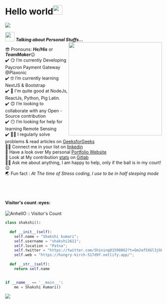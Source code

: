 <h1>Hello world<img src= "https://media.tenor.com/images/2adfe94e69139f3e22623b61d375a7a7/tenor.gif" width= "30" height= "30" >
</h1>
<img src="https://user-images.githubusercontent.com/73097560/115834477-dbab4500-a447-11eb-908a-139a6edaec5c.gif">

<img src="https://media.giphy.com/media/ObNTw8Uzwy6KQ/giphy.gif" width="30px" >&nbsp;***Talking about Personal Stuffs...***
<img src="https://user-images.githubusercontent.com/82070760/159156745-9f5b2300-721b-4fed-b192-e30c31293990.gif" align="right" width="300px" >

 😎 Pronouns: ***He/His*** or ***TeamMaker***😉 <br>
✔️ 😏 I’m currently Developing Paycron Payment Gateway @Plaxonic<br>
✔️ 🤓 I’m currently learning NextJS & Bootstrap<br>
✔️ 🥱 I'm quite good at NodeJs, ReactJs, Python, Pig Latin.<br>
✔️ 🙃 I’m looking to collaborate with any Open - Source contribution<br>
✔️ 😶 I’m looking for help for learning Remote Sensing<br>
✔️ 😵‍💫 I regularly solve problems & read articles on [GeeksforGeeks](https://auth.geeksforgeeks.org/user/shakshikumari215) <br>
 😵‍💫 Connect me in your list on [linkedin](https://www.linkedin.com/in/shakshi-kumari-prajapati-a01872203/) <br>
 🤭 Have a look over My personal [Portfolio Website](https://hungry-kirch-517d9f.netlify.app/)<br>
 🤝 Look at My contribution [stats](https://github.com/shakshi2611/web) on [Gitlab](https://github.com/shakshi2611)<br>
 🙋‍♀️ Ask me about anything, I am happy to help, only if the ball is in my court!😉<br>
 🌏 Fun fact : *At The time of Stress coding, I use to be in half sleeping mode*<br><br><br><br>
 
<h4 align="left">Visitor's count :eyes:</h4>


<p align="left"><img src="https://profile-counter.glitch.me/{pagletladki}/count.svg" alt="AnhellO :: Visitor's Count" /></p>


```python
class shakshi():
    
  def __init__(self):
    self.name = "Shakshi kumari";
    self.username = "shakshi2611";
    self.location = "Patna";
    self.twitter = "https://twitter.com/Shining81598862?t=GmJaf5XGl3jGOcRrpR5eVA&s=09";
    self.web = "https://hungry-kirch-517d9f.netlify.app/";
  
  def __str__(self):
    return self.name
    

if __name__ == '__main__':
    me = Shakshi Kumari()
```

<img src="https://user-images.githubusercontent.com/73097560/115834477-dbab4500-a447-11eb-908a-139a6edaec5c.gif">

